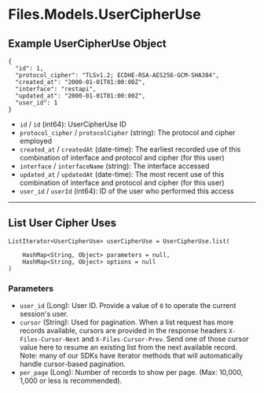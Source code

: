 # Files.Models.UserCipherUse

## Example UserCipherUse Object

```
{
  "id": 1,
  "protocol_cipher": "TLSv1.2; ECDHE-RSA-AES256-GCM-SHA384",
  "created_at": "2000-01-01T01:00:00Z",
  "interface": "restapi",
  "updated_at": "2000-01-01T01:00:00Z",
  "user_id": 1
}
```

* `id` / `id`  (int64): UserCipherUse ID
* `protocol_cipher` / `protocolCipher`  (string): The protocol and cipher employed
* `created_at` / `createdAt`  (date-time): The earliest recorded use of this combination of interface and protocol and cipher (for this user)
* `interface` / `interfaceName`  (string): The interface accessed
* `updated_at` / `updatedAt`  (date-time): The most recent use of this combination of interface and protocol and cipher (for this user)
* `user_id` / `userId`  (int64): ID of the user who performed this access


---

## List User Cipher Uses

```
ListIterator<UserCipherUse> userCipherUse = UserCipherUse.list(
    
    HashMap<String, Object> parameters = null,
    HashMap<String, Object> options = null
)
```

### Parameters

* `user_id` (Long): User ID.  Provide a value of `0` to operate the current session's user.
* `cursor` (String): Used for pagination.  When a list request has more records available, cursors are provided in the response headers `X-Files-Cursor-Next` and `X-Files-Cursor-Prev`.  Send one of those cursor value here to resume an existing list from the next available record.  Note: many of our SDKs have iterator methods that will automatically handle cursor-based pagination.
* `per_page` (Long): Number of records to show per page.  (Max: 10,000, 1,000 or less is recommended).
